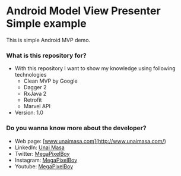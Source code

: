 # Android Model View Presenter Simple example

This is simple Android MVP demo.

### What is this repository for? ###

* With this repository I want to show my knowledge using following technologies
  - Clean MVP by Google
  - Dagger 2
  - RxJava 2
  - Retrofit
  - Marvel API
* Version: 1.0

### Do you wanna know more about the developer? ###

* Web page: [www.unaimasa.com](http://www.unaimasa.com/)
* LinkedIn: [Unai Masa](https://www.linkedin.com/in/unai-masa-sanchez-2b194996/)
* Twitter: [MegaPixelBoy](https://twitter.com/MegaPixelBoy)
* Instagram: [MegaPixelBoy](https://www.instagram.com/megapixelboy/)
* Youtube: [MegaPixelBoy](https://www.youtube.com/channel/UC2DMRfaLQc3PVtdRJyVS9lQ)

